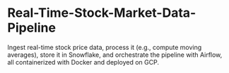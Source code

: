 # Real-Time-Stock-Market-Data-Pipeline
Ingest real-time stock price data, process it (e.g., compute moving averages), store it in Snowflake, and orchestrate the pipeline with Airflow, all containerized with Docker and deployed on GCP.
